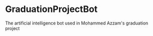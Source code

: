 # GraduationProjectBot
The artificial intelligence bot used in Mohammed Azzam's graduation project 
